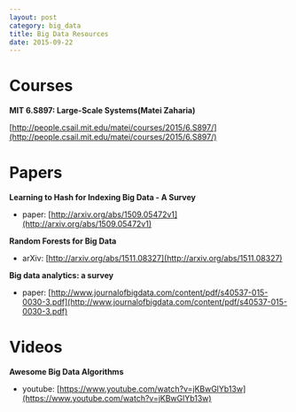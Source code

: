 ```yaml
---
layout: post
category: big_data
title: Big Data Resources
date: 2015-09-22
---
```


# Courses

**MIT 6.S897: Large-Scale Systems(Matei Zaharia)**

[http://people.csail.mit.edu/matei/courses/2015/6.S897/](http://people.csail.mit.edu/matei/courses/2015/6.S897/)

# Papers

**Learning to Hash for Indexing Big Data - A Survey**

- paper: [http://arxiv.org/abs/1509.05472v1](http://arxiv.org/abs/1509.05472v1)

**Random Forests for Big Data**

- arXiv: [http://arxiv.org/abs/1511.08327](http://arxiv.org/abs/1511.08327)

**Big data analytics: a survey**

- paper: [http://www.journalofbigdata.com/content/pdf/s40537-015-0030-3.pdf](http://www.journalofbigdata.com/content/pdf/s40537-015-0030-3.pdf)

# Videos

**Awesome Big Data Algorithms**

- youtube: [https://www.youtube.com/watch?v=jKBwGlYb13w](https://www.youtube.com/watch?v=jKBwGlYb13w)
